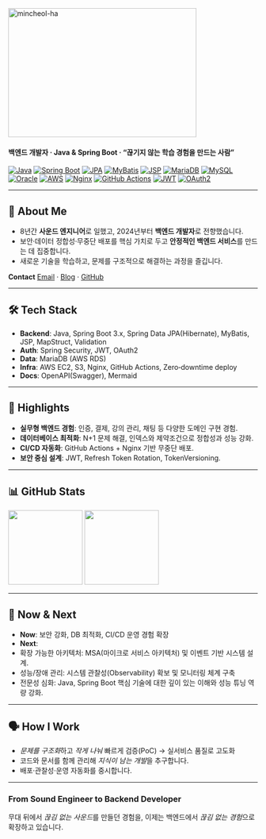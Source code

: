 
<img width="380" height="260" alt="mincheol-ha" src="https://github.com/user-attachments/assets/7f12d14a-66a1-42ee-b3c2-50e80b376c71" />

#### 백엔드 개발자 · Java & Spring Boot · “끊기지 않는 학습 경험을 만드는 사람”

[![Java](https://img.shields.io/badge/Java--red?logo=openjdk)](https://www.oracle.com/java/) 
[![Spring Boot](https://img.shields.io/badge/Spring%20Boot-3.x-6DB33F?logo=spring-boot&logoColor=white)](https://spring.io/projects/spring-boot) 
[![JPA](https://img.shields.io/badge/JPA%20(Hibernate)-59666C?logo=hibernate)](https://hibernate.org/) 
[![MyBatis](https://img.shields.io/badge/MyBatis-000000?logo=databricks&logoColor=white)](https://mybatis.org/) 
[![JSP](https://img.shields.io/badge/JSP-007396?logo=java&logoColor=white)](#) 
[![MariaDB](https://img.shields.io/badge/MariaDB-003545?logo=mariadb&logoColor=white)](https://mariadb.org/) 
[![MySQL](https://img.shields.io/badge/MySQL-4479A1?logo=mysql&logoColor=white)](https://www.mysql.com/) 
[![Oracle](https://img.shields.io/badge/Oracle-F80000?logo=oracle&logoColor=white)](https://www.oracle.com/database/) 
[![AWS](https://img.shields.io/badge/AWS-232F3E?logo=amazon-aws)](https://aws.amazon.com/) 
[![Nginx](https://img.shields.io/badge/Nginx-009639?logo=nginx&logoColor=white)](https://nginx.org/) 
[![GitHub Actions](https://img.shields.io/badge/GitHub%20Actions-CI%2FCD-2088FF?logo=github-actions&logoColor=white)](https://github.com/features/actions) 
[![JWT](https://img.shields.io/badge/JWT-Security-000000?logo=jsonwebtokens&logoColor=white)](https://jwt.io/) 
[![OAuth2](https://img.shields.io/badge/OAuth2-Authentication-FFCD00?logo=openid&logoColor=000)](#)


---

## 👋 About Me

* 8년간 **사운드 엔지니어**로 일했고, 2024년부터 **백엔드 개발자**로 전향했습니다.
* 보안·데이터 정합성·무중단 배포를 핵심 가치로 두고 **안정적인 백엔드 서비스**를 만드는 데 집중합니다.
* 새로운 기술을 학습하고, 문제를 구조적으로 해결하는 과정을 즐깁니다.

**Contact**
[Email](mailto:hmc0501@gmail.com) · [Blog](https://blog.naver.com/m1nch201) · [GitHub](https://github.com/Mincheol-Ha) 

---

## 🛠 Tech Stack

* **Backend**: Java, Spring Boot 3.x, Spring Data JPA(Hibernate), MyBatis, JSP, MapStruct, Validation
* **Auth**: Spring Security, JWT, OAuth2
* **Data**: MariaDB (AWS RDS)
* **Infra**: AWS EC2, S3, Nginx, GitHub Actions, Zero‑downtime deploy
* **Docs**: OpenAPI(Swagger), Mermaid

---

## 🌟 Highlights

* **실무형 백엔드 경험**: 인증, 결제, 강의 관리, 채팅 등 다양한 도메인 구현 경험.
* **데이터베이스 최적화**: N+1 문제 해결, 인덱스와 제약조건으로 정합성과 성능 강화.
* **CI/CD 자동화**: GitHub Actions + Nginx 기반 무중단 배포.
* **보안 중심 설계**: JWT, Refresh Token Rotation, TokenVersioning.

---

## 📊 GitHub Stats

<p>
  <img src="https://github-readme-stats.vercel.app/api?username=Mincheol-Ha&show_icons=true" height="150"/>
  <img src="https://github-readme-stats.vercel.app/api/top-langs/?username=Mincheol-Ha&layout=compact" height="150"/>
</p>

---

## 🧭 Now & Next

* **Now**: 보안 강화, DB 최적화, CI/CD 운영 경험 확장
* **Next**:
* 확장 가능한 아키텍처: MSA(마이크로 서비스 아키텍처) 및 이벤트 기반 시스템 설계.
* 성능/장애 관리: 시스템 관찰성(Observability) 확보 및 모니터링 체계 구축
* 전문성 심화: Java, Spring Boot 핵심 기술에 대한 깊이 있는 이해와 성능 튜닝 역량 강화.


---

## 🗣️ How I Work

* *문제를 구조화*하고 *작게 나눠* 빠르게 검증(PoC) → 실서비스 품질로 고도화
* 코드와 문서를 함께 관리해 *지식이 남는 개발*을 추구합니다.
* 배포·관찰성·운영 자동화를 중시합니다.

---

### From Sound Engineer to Backend Developer

무대 뒤에서 *끊김 없는 사운드*를 만들던 경험을, 이제는 백엔드에서 *끊김 없는 경험*으로 확장하고 있습니다.



<!--
**Mincheol-Ha/Mincheol-Ha** is a ✨ _special_ ✨ repository because its `README.md` (this file) appears on your GitHub profile.

Here are some ideas to get you started:

- 🔭 I’m currently working on ...
- 🌱 I’m currently learning ...
- 👯 I’m looking to collaborate on ...
- 🤔 I’m looking for help with ...
- 💬 Ask me about ...
- 📫 How to reach me: ...
- 😄 Pronouns: ...
- ⚡ Fun fact: ...
-->
